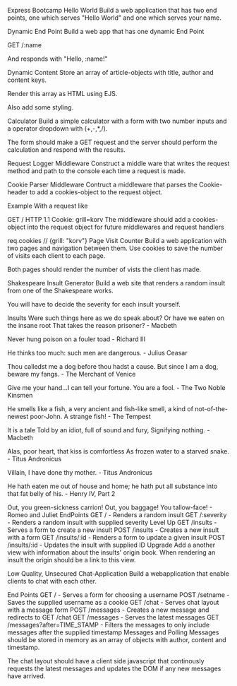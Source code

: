 Express Bootcamp
Hello World
Build a web application that has two end points, one which serves "Hello World" and one which serves your name.

Dynamic End Point
Build a web app that has one dynamic End Point

GET /:name

And responds with "Hello, :name!"

Dynamic Content
Store an array of article-objects with title, author and content keys.

Render this array as HTML using EJS.

Also add some styling.

Calculator
Build a simple calculator with a form with two number inputs and a operator dropdown with (+,-,*,/).

The form should make a GET request and the server should perform the calculation and respond with the results.

Request Logger Middleware
Construct a middle ware that writes the request method and path to the console each time a request is made.

Cookie Parser Middleware
Contruct a middleware that parses the Cookie-header to add a cookies-object to the request object.

Example
With a request like

GET / HTTP 1.1
Cookie: grill=korv
The middleware should add a cookies-object into the request object for future middlewares and request handlers

req.cookies // {grill: "korv"}
Page Visit Counter
Build a web application with two pages and navigation between them. Use cookies to save the number of visits each client to each page.

Both pages should render the number of vists the client has made.

Shakespeare Insult Generator
Build a web site that renders a random insult from one of the Shakespeare works.

You will have to decide the severity for each insult yourself.

Insults
Were such things here as we do speak about? Or have we eaten on the insane root That takes the reason prisoner? - Macbeth

Never hung poison on a fouler toad - Richard III

He thinks too much: such men are dangerous. - Julius Ceasar

Thou calledst me a dog before thou hadst a cause. But since I am a dog, beware my fangs. - The Merchant of Venice

Give me your hand...I can tell your fortune. You are a fool. - The Two Noble Kinsmen

He smells like a fish, a very ancient and fish-like smell, a kind of not-of-the-newest poor-John. A strange fish! - The Tempest

It is a tale Told by an idiot, full of sound and fury, Signifying nothing. - Macbeth

Alas, poor heart, that kiss is comfortless As frozen water to a starved snake. - Titus Andronicus

Villain, I have done thy mother. - Titus Andronicus

He hath eaten me out of house and home; he hath put all substance into that fat belly of his. - Henry IV, Part 2

Out, you green-sickness carrion! Out, you baggage! You tallow-face! - Romeo and Juliet
EndPoints
GET / - Renders a random insult
GET /:severity - Renders a random insult with supplied severity
Level Up
GET /insults - Serves a form to create a new insult
POST /insults - Creates a new insult with a form
GET /insults/:id - Renders a form to update a given insult
POST /insults/:id - Updates the insult with supplied ID
Upgrade
Add a another view with information about the insults' origin book. When rendering an insult the origin should be a link to this view.

Low Quality, Unsecured Chat-Application
Build a webapplication that enable clients to chat with each other.

End Points
GET / - Serves a form for choosing a username
POST /setname - Saves the supplied username as a cookie
GET /chat - Serves chat layout with a message form
POST /messages - Creates a new message and redirects to GET /chat
GET /messages - Serves the latest messages
GET /messages?after=TIME_STAMP - Filters the messages to only include messages after the supplied timestamp
Messages and Polling
Messages should be stored in memory as an array of objects with author, content and timestamp.

The chat layout should have a client side javascript that continously requests the latest messages and updates the DOM if any new messages have arrived.
